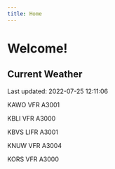 ```yaml
---
title: Home
---
```

# Welcome!

## Current Weather

Last updated: 2022-07-25 12:11:06

KAWO VFR A3001

KBLI VFR A3000

KBVS LIFR A3001

KNUW VFR A3004

KORS VFR A3000


